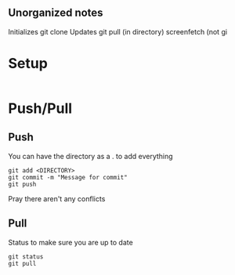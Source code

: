 ## Unorganized notes
Initializes 
	git clone <link> 
Updates
	git pull (in directory)
	screenfetch (not gi

# Setup
```

```
# Push/Pull
## Push
You can have the directory as a . to add everything
```
git add <DIRECTORY>
git commit -m "Message for commit"
git push
```
Pray there aren't any conflicts
## Pull
Status to make sure you are up to date
```
git status
git pull
```